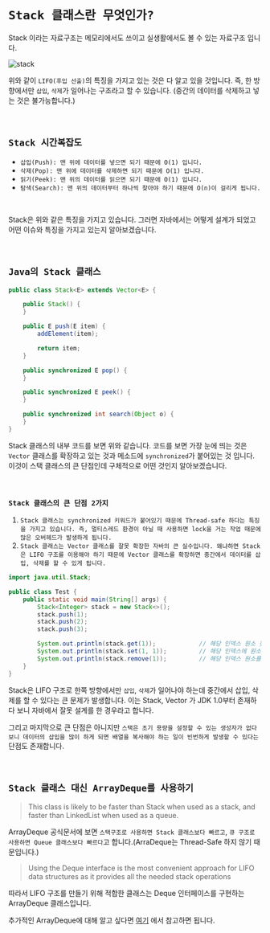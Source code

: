 # `Stack 클래스란 무엇인가?`

Stack 이라는 자료구조는 메모리에서도 쓰이고 실생활에서도 볼 수 있는 자료구조 입니다. 

![stack](https://img1.daumcdn.net/thumb/R1280x0/?scode=mtistory2&fname=https%3A%2F%2Fblog.kakaocdn.net%2Fdn%2FYhtxB%2FbtqHsbZTFED%2FDhCPI65pmzfsqETjti138k%2Fimg.jpg)

위와 같이 `LIFO(후입 선출)`의 특징을 가지고 있는 것은 다 알고 있을 것입니다. 즉, 한 방향에서만 `삽입`, `삭제`가 일어나는 구조라고 할 수 있습니다. (중간의 데이터를 삭제하고 넣는 것은 불가능합니다.)

<br>

## `Stack 시간복잡도`

- `삽입(Push): 맨 위에 데이터를 넣으면 되기 때문에 O(1) 입니다.`
- `삭제(Pop): 맨 위에 데이터를 삭제하면 되기 때문에 O(1) 입니다.`
- `읽기(Peek): 맨 위의 데이터를 읽으면 되기 때문에 O(1) 입니다.`
- `탐색(Search): 맨 위의 데이터부터 하나씩 찾아야 하기 때문에 O(n)이 걸리게 됩니다.`

<br>

Stack은 위와 같은 특징을 가지고 있습니다. 그러면 자바에서는 어떻게 설계가 되었고 어떤 이슈와 특징을 가지고 있는지 알아보겠습니다. 

<br>

## `Java의 Stack 클래스`

```java
public class Stack<E> extends Vector<E> {

    public Stack() {
    }

    public E push(E item) {
        addElement(item);

        return item;
    }

    public synchronized E pop() {
    }

    public synchronized E peek() {
    }

    public synchronized int search(Object o) {
    }
}
```

Stack 클래스의 내부 코드를 보면 위와 같습니다. 코드를 보면 가장 눈에 띄는 것은 `Vector` 클래스를 확장하고 있는 것과 메소드에 `synchronized`가 붙어있는 것 입니다. 이것이 스택 클래스의 큰 단점인데 구체적으로 어떤 것인지 알아보겠습니다. 

<br>

### `Stack 클래스의 큰 단점 2가지`

1. `Stack 클래스는 synchronized 키워드가 붙어있기 때문에 Thread-safe 하다는 특징을 가지고 있습니다. 즉, 멀티스레드 환경이 아닐 때 사용하면 lock을 거는 작업 때문에 많은 오버헤드가 발생하게 됩니다.`
2. `Stack 클래스는 Vector 클래스를 잘못 확장한 자바의 큰 실수입니다. 왜냐하면 Stack은 LIFO 구조를 이용해야 하기 때문에 Vector 클래스를 확장하면 중간에서 데이터를 삽입, 삭제를 할 수 있게 됩니다.`

```java
import java.util.Stack;

public class Test {
    public static void main(String[] args) {
        Stack<Integer> stack = new Stack<>();
        stack.push(1);
        stack.push(2);
        stack.push(3);

        System.out.println(stack.get(1));            // 해당 인덱스 원소 찾기
        System.out.println(stack.set(1, 1));         // 해당 인덱스에 원소 넣기
        System.out.println(stack.remove(1));         // 해당 인덱스 원소를 삭제
    }
}
```

Stack은 LIFO 구조로 한쪽 방향에서만 `삽입`, `삭제`가 일어나야 하는데 중간에서 삽입, 삭제를 할 수 있다는 큰 문제가 발생합니다. 이는 Stack, Vector 가 JDK 1.0부터 존재하다 보니 자바에서 잘못 설계를 한 경우라고 합니다.

그리고 마지막으로 큰 단점은 아니지만 `스택은 초기 용량을 설정할 수 있는 생성자가 없다 보니 데이터의 삽입을 많이 하게 되면 배열을 복사해야 하는 일이 빈번하게 발생할 수 있다는` 단점도 존재합니다. 

<br>

## `Stack 클래스 대신 ArrayDeque를 사용하기`

> This class is likely to be faster than Stack when used as a stack, and faster than LinkedList when used as a queue.

ArrayDeque 공식문서에 보면 `스택구조로 사용하면 Stack 클래스보다 빠르고`, `큐 구조로 사용하면 Queue 클래스보다 빠르다`고 합니다.(ArraDeque는 Thread-Safe 하지 않기 때문입니다.)

> Using the Deque interface is the most convenient approach for LIFO data structures as it provides all the needed stack operations

따라서 LIFO 구조를 만들기 위해 적합한 클래스는 Deque 인터페이스를 구현하는 ArrayDeque 클래스입니다.

추가적인 ArrayDeque에 대해 알고 싶다면 [여기](https://github.com/wjdrbs96/Today-I-Learn/blob/master/Java/Collection/Queue/ArrayDeque%EB%9E%80%3F.md) 에서 참고하면 됩니다.
